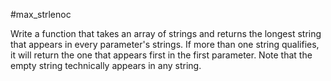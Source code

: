#max_strlenoc

Write a function that takes an array of strings and returns
the longest string that appears in every parameter's strings. If more than one
string qualifies, it will return the one that appears first in the first
parameter. Note that the empty string technically appears in any string.
